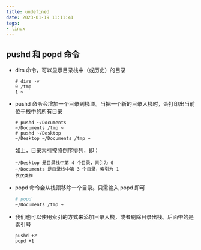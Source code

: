 ```yaml
---
title: undefined
date: 2023-01-19 11:11:41
tags:
- linux
---
```


## pushd 和 popd 命令

- dirs 命令，可以显示目录栈中（或历史）的目录

  ```
  # dirs -v
  0	/tmp
  1	~
  ```

- pushd 命令会增加一个目录到栈顶。当把一个新的目录入栈时，会打印出当前位于栈中的所有目录

  ```
  # pushd ~/Documents 
  ~/Documents /tmp ~
  # pushd ~/Desktop 
  ~/Desktop ~/Documents /tmp ~
  ```

  如上，目录索引按照倒序排列，即：

  ```
  ~/Desktop 是目录栈中第 4 个目录，索引为 0
  ~/Documents 是目录栈中第 3 个目录，索引为 1
  依次类推
  ```

- popd 命令会从栈顶移除一个目录。只需输入 popd 即可

  ```bash
  # popd
  ~/Documents /tmp ~
  ```

- 我们也可以使用索引的方式来添加目录入栈，或者剔除目录出栈。后面带的是索引号

  ```
  pushd +2 
  popd +1
  ```

  